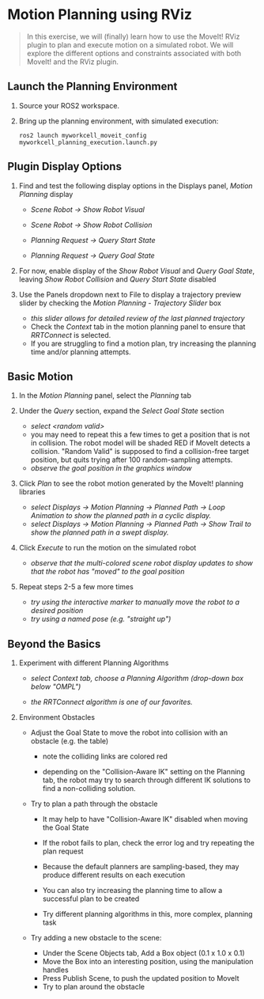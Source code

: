 # Motion Planning using RViz
> In this exercise, we will (finally) learn how to use the MoveIt! RViz plugin to plan and execute motion on a simulated robot. We will explore the different options and constraints associated with both MoveIt! and the RViz plugin.


## Launch the Planning Environment

 1. Source your ROS2 workspace.

 1. Bring up the planning environment, with simulated execution:

    ```
    ros2 launch myworkcell_moveit_config myworkcell_planning_execution.launch.py
    ```

## Plugin Display Options

 1. Find and test the following display options in the Displays panel, _Motion Planning_ display

    * _Scene Robot -> Show Robot Visual_

    * _Scene Robot -> Show Robot Collision_

    * _Planning Request -> Query Start State_

    * _Planning Request -> Query Goal State_

 1. For now, enable display of the _Show Robot Visual_ and _Query Goal State_, leaving _Show Robot Collision_ and _Query Start State_ disabled

 1. Use the Panels dropdown next to File to display a trajectory preview slider by checking the _Motion Planning - Trajectory Slider_ box
 
    * _this slider allows for detailed review of the last planned trajectory_
    * Check the _Context_ tab in the motion planning panel to ensure that _RRTConnect_ is selected.
    * If you are struggling to find a motion plan, try increasing the planning time and/or planning attempts.

## Basic Motion

 1. In the _Motion Planning_ panel, select the _Planning_ tab

 1. Under the _Query_ section, expand the _Select Goal State_ section

    * _select \<random valid\>_
    * you may need to repeat this a few times to get a position that is not in collision.  The robot model will be shaded RED if MoveIt detects a collision.  "Random Valid" is supposed to find a collision-free target position, but quits trying after 100 random-sampling attempts.
    * _observe the goal position in the graphics window_

 1. Click _Plan_ to see the robot motion generated by the MoveIt! planning libraries

    * _select Displays -> Motion Planning -> Planned Path -> Loop Animation to show the planned path in a cyclic display._
    * _select Displays -> Motion Planning -> Planned Path -> Show Trail to show the planned path in a swept display._

 1. Click _Execute_ to run the motion on the simulated robot

    * _observe that the multi-colored scene robot display updates to show that the robot has "moved" to the goal position_

 1. Repeat steps 2-5 a few more times

    * _try using the interactive marker to manually move the robot to a desired position_
    * _try using a named pose (e.g. "straight up")_

## Beyond the Basics

 1. Experiment with different Planning Algorithms

    * _select Context tab, choose a Planning Algorithm (drop-down box below "OMPL")_

    * _the RRTConnect algorithm is one of our favorites._

 1. Environment Obstacles

    * Adjust the Goal State to move the robot into collision with an obstacle (e.g. the table)

      * note the colliding links are colored red

      * depending on the "Collision-Aware IK" setting on the Planning tab, the robot may try to search through different IK solutions to find a non-colliding solution.

    * Try to plan a path through the obstacle

      * It may help to have "Collision-Aware IK" disabled when moving the Goal State

      * If the robot fails to plan, check the error log and try repeating the plan request

      * Because the default planners are sampling-based, they may produce different results on each execution

      * You can also try increasing the planning time to allow a successful plan to be created

      * Try different planning algorithms in this, more complex, planning task

    * Try adding a new obstacle to the scene:
      * Under the Scene Objects tab, Add a Box object (0.1 x 1.0 x 0.1)
      * Move the Box into an interesting position, using the manipulation handles
      * Press Publish Scene, to push the updated position to MoveIt
      * Try to plan around the obstacle
